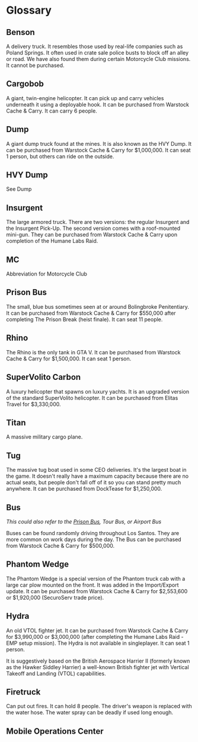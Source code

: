 # Glossary

## Benson
A delivery truck. It resembles those used by real-life companies such as Poland Springs. It often used in crate sale police busts to block off an alley or road. We have also found them during certain Motorcycle Club missions. It cannot be purchased.

## Cargobob
A giant, twin-engine helicopter. It can pick up and carry vehicles underneath it using a deployable hook. It can be purchased from Warstock Cache & Carry. It can carry 6 people.

## Dump
A giant dump truck found at the mines. It is also known as the HVY Dump. It can be purchased from Warstock Cache & Carry for $1,000,000. It can seat 1 person, but others can ride on the outside.

## HVY Dump
See Dump

## Insurgent
The large armored truck. There are two versions: the regular Insurgent and the Insurgent Pick-Up. The second version comes with a roof-mounted mini-gun. They can be purchased from Warstock Cache & Carry upon completion of the Humane Labs Raid.

## MC
Abbreviation for Motorcycle Club

## Prison Bus
The small, blue bus sometimes seen at or around Bolingbroke Penitentiary. It can be purchased from Warstock Cache & Carry for $550,000 after completing The Prison Break \(heist finale\). It can seat 11 people.

## Rhino
The Rhino is the only tank in GTA V. It can be purchased from Warstock Cache & Carry for $1,500,000. It can seat 1 person.

## SuperVolito Carbon
A luxury helicopter that spawns on luxury yachts. It is an upgraded version of the standard SuperVolito helicopter. It can be purchased from Elitas Travel for $3,330,000.

## Titan
A massive military cargo plane.

## Tug
The massive tug boat used in some CEO deliveries. It's the largest boat in the game. It doesn't really have a maximum capacity because there are no actual seats, but people don't fall off of it so you can stand pretty much anywhere. It can be purchased from DockTease for $1,250,000.

## Bus
_This could also refer to the _[_Prison Bus_](#prison-bus)_, Tour Bus, or Airport Bus_

Buses can be found randomly driving throughout Los Santos. They are more common on work days during the day. The Bus can be purchased from Warstock Cache & Carry for $500,000.

## Phantom Wedge
The Phantom Wedge is a special version of the Phantom truck cab with a large car plow mounted on the front. It was added in the Import/Export update. It can be purchased from Warstock Cache & Carry for $2,553,600 or $1,920,000 \(SecuroServ trade price\).

## Hydra
An old VTOL fighter jet. It can be purchased from Warstock Cache & Carry for $3,990,000 or $3,000,000 \(after completing the Humane Labs Raid - EMP setup mission\). The Hydra is not available in singleplayer. It can seat 1 person.

It is suggestively based on the British Aerospace Harrier II \(formerly known as the Hawker Siddley Harrier\) a well-known British fighter jet with Vertical Takeoff and Landing \(VTOL\) capabilities.

## Firetruck
Can put out fires. It can hold 8 people. The driver's weapon is replaced with the water hose. The water spray can be deadly if used long enough. 

## Mobile Operations Center
